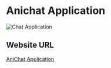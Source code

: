 # Anichat Application

![Chat Application](https://i.ibb.co/GJwyy9m/Bv9-Js3-QLOLY-HD.jpg)

## Website URL
[AniChat Application](https://anichat.netlify.app)
